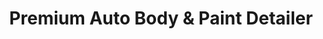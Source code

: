 ---
title: "Premium Auto Body & Paint Detailer"
url: /cartago/premium-auto-body-y-paint-detailer/
shop: reparación de automóviles
---